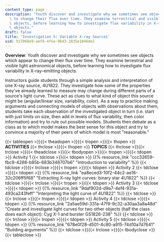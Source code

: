 ```yaml
---
content_type: page
description: "Youth discover and investigate why we sometimes see objects which appear\
  \ to change their flux over time. They examine terrestrial and visible light astronomical\
  \ objects, before learning how to investigate flux variability in X-ray\u2013emitting\
  \ objects."
draft: false
title: 'Investigation 5: Variable X-ray Sources'
uid: 557068e9-aef8-4fea-96d3-2835e1046de1
---
```

**Overview**: Youth discover and investigate why we sometimes see objects which appear to change their flux over time. They examine terrestrial and visible light astronomical objects, before learning how to investigate flux variability in X-ray–emitting objects.

Instructors guide students through a simple analysis and interpretation of one X-ray source, 4U1822. They investigate how some of the properties they've already learned to measure may change during different parts of a source's light curve. These act as clues to what kind of object this source might be (angular/linear size, variability, color). As a way to practice making arguments and connecting models of objects with observations about them, students take each observation of the investigated object in turn (i.e. start with just limits on size, then add in levels of flux variability, then color information) and try to rule out possible models. Students then debate as a class as to which model makes the best sense for this object and try to convince a majority of their peers of which model is most "reasonable." 

{{< tableopen >}}{{< theadopen >}}{{< tropen >}}{{< thopen >}}
**ACTIVITIES**
{{< thclose >}}{{< thopen >}}
**TOPICS**
{{< thclose >}}{{< trclose >}}{{< theadclose >}}{{< tbodyopen >}}{{< tropen >}}{{< tdopen >}}
Activity 1
{{< tdclose >}}{{< tdopen >}}
{{% resource_link "ccc32659-fbc9-4266-b85b-683b348707b6" "Introduction to variability" %}}
{{< tdclose >}}{{< trclose >}}{{< tropen >}}{{< tdopen >}}
Activity 2
{{< tdclose >}}{{< tdopen >}}
{{% resource_link "ea8eced3-10f2-44c2-ae16-32c206ff5f68" "Extracting X-ray light curves: binary star 4U1822" %}}
{{< tdclose >}}{{< trclose >}}{{< tropen >}}{{< tdopen >}}
Activity 3
{{< tdclose >}}{{< tdopen >}}
{{% resource_link "9daf902d-d9a7-4ef4-931a-493ca243feff" "Interpreting the light curve of 4U1822" %}}
{{< tdclose >}}{{< trclose >}}{{< tropen >}}{{< tdopen >}}
Activity 4
{{< tdclose >}}{{< tdopen >}}
{{% resource_link "2a5ae59d-331a-47f9-9c32-a30aa3a8a48d" "Create and investigate light curves for two other objects (half the class does each object): Cyg X-1 and burster GS1826-238" %}}
{{< tdclose >}}{{< trclose >}}{{< tropen >}}{{< tdopen >}}
Activity 5
{{< tdclose >}}{{< tdopen >}}
{{% resource_link "678e0f28-d501-4c80-a915-74d10a7d7641" "Building arguments" %}}
{{< tdclose >}}{{< trclose >}}{{< tbodyclose >}}{{< tableclose >}}